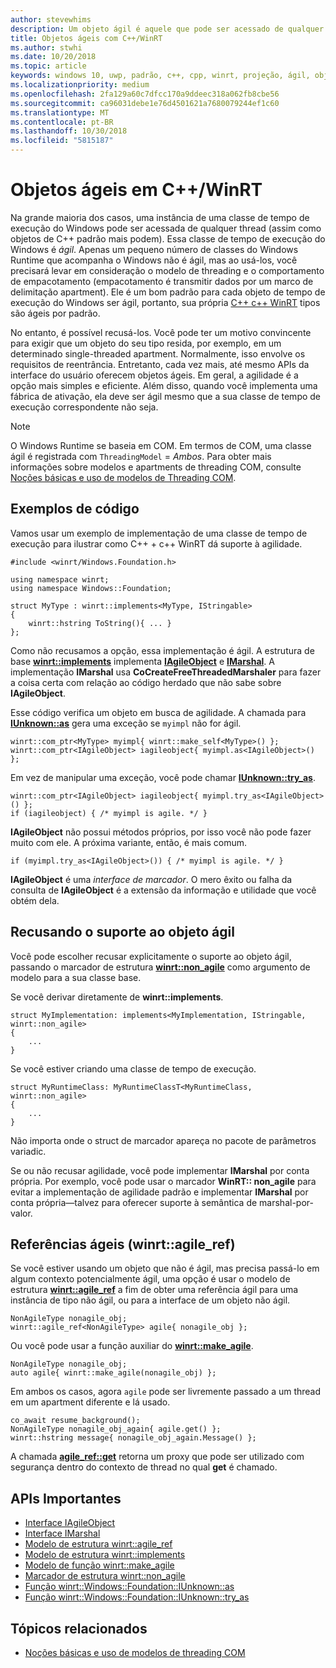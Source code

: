 ```yaml
---
author: stevewhims
description: Um objeto ágil é aquele que pode ser acessado de qualquer thread. Seus tipos C++/WinRT são ágeis por padrão, mas você pode recusá-los.
title: Objetos ágeis com C++/WinRT
ms.author: stwhi
ms.date: 10/20/2018
ms.topic: article
keywords: windows 10, uwp, padrão, c++, cpp, winrt, projeção, ágil, objeto, agilidade, IAgileObject
ms.localizationpriority: medium
ms.openlocfilehash: 2fa129a60c7dfcc170a9ddeec318a062fb8cbe56
ms.sourcegitcommit: ca96031debe1e76d4501621a7680079244ef1c60
ms.translationtype: MT
ms.contentlocale: pt-BR
ms.lasthandoff: 10/30/2018
ms.locfileid: "5815187"
---
```

# <a name="agile-objects-in-cwinrt"></a>Objetos ágeis em C++/WinRT

Na grande maioria dos casos, uma instância de uma classe de tempo de execução do Windows pode ser acessada de qualquer thread (assim como objetos de C++ padrão mais podem). Essa classe de tempo de execução do Windows é *ágil*. Apenas um pequeno número de classes do Windows Runtime que acompanha o Windows não é ágil, mas ao usá-los, você precisará levar em consideração o modelo de threading e o comportamento de empacotamento (empacotamento é transmitir dados por um marco de delimitação apartment). Ele é um bom padrão para cada objeto de tempo de execução do Windows ser ágil, portanto, sua própria [C++ c++ WinRT](/windows/uwp/cpp-and-winrt-apis/intro-to-using-cpp-with-winrt) tipos são ágeis por padrão.

No entanto, é possível recusá-los. Você pode ter um motivo convincente para exigir que um objeto do seu tipo resida, por exemplo, em um determinado single-threaded apartment. Normalmente, isso envolve os requisitos de reentrância. Entretanto, cada vez mais, até mesmo APIs da interface do usuário oferecem objetos ágeis. Em geral, a agilidade é a opção mais simples e eficiente. Além disso, quando você implementa uma fábrica de ativação, ela deve ser ágil mesmo que a sua classe de tempo de execução correspondente não seja.

> [!NOTE]
> O Windows Runtime se baseia em COM. Em termos de COM, uma classe ágil é registrada com `ThreadingModel` = *Ambos*. Para obter mais informações sobre modelos e apartments de threading COM, consulte [Noções básicas e uso de modelos de Threading COM](https://msdn.microsoft.com/library/ms809971).

## <a name="code-examples"></a>Exemplos de código

Vamos usar um exemplo de implementação de uma classe de tempo de execução para ilustrar como C++ + c++ WinRT dá suporte à agilidade.

```cppwinrt
#include <winrt/Windows.Foundation.h>

using namespace winrt;
using namespace Windows::Foundation;

struct MyType : winrt::implements<MyType, IStringable>
{
    winrt::hstring ToString(){ ... }
};
```

Como não recusamos a opção, essa implementação é ágil. A estrutura de base [**winrt::implements**](/uwp/cpp-ref-for-winrt/implements) implementa [**IAgileObject**](https://msdn.microsoft.com/library/windows/desktop/hh802476) e [**IMarshal**](/windows/desktop/api/objidl/nn-objidl-imarshal). A implementação **IMarshal** usa **CoCreateFreeThreadedMarshaler** para fazer a coisa certa com relação ao código herdado que não sabe sobre **IAgileObject**.

Esse código verifica um objeto em busca de agilidade. A chamada para [**IUnknown::as**](/uwp/cpp-ref-for-winrt/windows-foundation-iunknown#iunknownas-function) gera uma exceção se `myimpl` não for ágil.

```cppwinrt
winrt::com_ptr<MyType> myimpl{ winrt::make_self<MyType>() };
winrt::com_ptr<IAgileObject> iagileobject{ myimpl.as<IAgileObject>() };
```

Em vez de manipular uma exceção, você pode chamar [**IUnknown::try_as**](/uwp/cpp-ref-for-winrt/windows-foundation-iunknown#iunknowntryas-function).

```cppwinrt
winrt::com_ptr<IAgileObject> iagileobject{ myimpl.try_as<IAgileObject>() };
if (iagileobject) { /* myimpl is agile. */ }
```

**IAgileObject** não possui métodos próprios, por isso você não pode fazer muito com ele. A próxima variante, então, é mais comum.

```cppwinrt
if (myimpl.try_as<IAgileObject>()) { /* myimpl is agile. */ }
```

**IAgileObject** é uma *interface de marcador*. O mero êxito ou falha da consulta de **IAgileObject** é a extensão da informação e utilidade que você obtém dela.

## <a name="opting-out-of-agile-object-support"></a>Recusando o suporte ao objeto ágil

Você pode escolher recusar explicitamente o suporte ao objeto ágil, passando o marcador de estrutura [**winrt::non_agile**](/uwp/cpp-ref-for-winrt/non_agile) como argumento de modelo para a sua classe base.

Se você derivar diretamente de **winrt::implements**.

```cppwinrt
struct MyImplementation: implements<MyImplementation, IStringable, winrt::non_agile>
{
    ...
}
```

Se você estiver criando uma classe de tempo de execução.

```cppwinrt
struct MyRuntimeClass: MyRuntimeClassT<MyRuntimeClass, winrt::non_agile>
{
    ...
}
```

Não importa onde o struct de marcador apareça no pacote de parâmetros variadic.

Se ou não recusar agilidade, você pode implementar **IMarshal** por conta própria. Por exemplo, você pode usar o marcador **WinRT:: non_agile** para evitar a implementação de agilidade padrão e implementar **IMarshal** por conta própria&mdash;talvez para oferecer suporte à semântica de marshal-por-valor.

## <a name="agile-references-winrtagileref"></a>Referências ágeis (winrt::agile_ref)

Se você estiver usando um objeto que não é ágil, mas precisa passá-lo em algum contexto potencialmente ágil, uma opção é usar o modelo de estrutura [**winrt::agile_ref**](/uwp/cpp-ref-for-winrt/agile-ref) a fim de obter uma referência ágil para uma instância de tipo não ágil, ou para a interface de um objeto não ágil.

```cppwinrt
NonAgileType nonagile_obj;
winrt::agile_ref<NonAgileType> agile{ nonagile_obj };
```

Ou você pode usar a função auxiliar do [**winrt::make_agile**](/uwp/cpp-ref-for-winrt/make-agile).

```cppwinrt
NonAgileType nonagile_obj;
auto agile{ winrt::make_agile(nonagile_obj) };
```

Em ambos os casos, agora `agile` pode ser livremente passado a um thread em um apartment diferente e lá usado.

```cppwinrt
co_await resume_background();
NonAgileType nonagile_obj_again{ agile.get() };
winrt::hstring message{ nonagile_obj_again.Message() };
```

A chamada [**agile_ref::get**](/uwp/cpp-ref-for-winrt/agile-ref#agilerefget-function) retorna um proxy que pode ser utilizado com segurança dentro do contexto de thread no qual **get** é chamado.

## <a name="important-apis"></a>APIs Importantes

* [Interface IAgileObject](https://msdn.microsoft.com/library/windows/desktop/hh802476)
* [Interface IMarshal](https://docs.microsoft.com/previous-versions/windows/embedded/ms887993)
* [Modelo de estrutura winrt::agile_ref](/uwp/cpp-ref-for-winrt/agile-ref)
* [Modelo de estrutura winrt::implements](/uwp/cpp-ref-for-winrt/implements)
* [Modelo de função winrt::make_agile](/uwp/cpp-ref-for-winrt/make-agile)
* [Marcador de estrutura winrt::non_agile](/uwp/cpp-ref-for-winrt/non_agile)
* [Função winrt::Windows::Foundation::IUnknown::as](/uwp/cpp-ref-for-winrt/windows-foundation-iunknown#iunknownas-function)
* [Função winrt::Windows::Foundation::IUnknown::try_as](/uwp/cpp-ref-for-winrt/windows-foundation-iunknown#iunknowntryas-function)

## <a name="related-topics"></a>Tópicos relacionados

* [Noções básicas e uso de modelos de threading COM](https://msdn.microsoft.com/library/ms809971)
